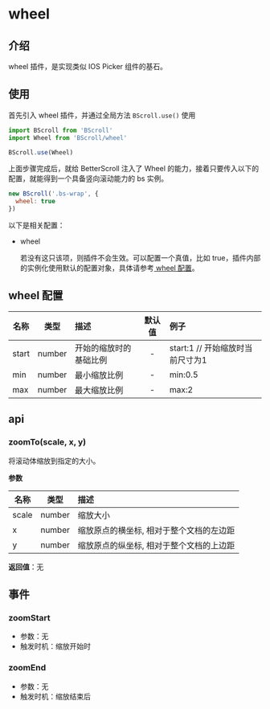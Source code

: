 # wheel

## 介绍

wheel 插件，是实现类似 IOS Picker 组件的基石。

## 使用

首先引入 wheel 插件，并通过全局方法 `BScroll.use()` 使用

```js
import BScroll from 'BScroll'
import Wheel from 'BScroll/wheel'

BScroll.use(Wheel)
```

上面步骤完成后，就给 BetterScroll 注入了 Wheel 的能力，接着只要传入以下的配置，就能得到一个具备竖向滚动能力的 bs 实例。

```js
new BScroll('.bs-wrap', {
  wheel: true
})
```

以下是相关配置：
- wheel

  若没有这只该项，则插件不会生效。可以配置一个真值，比如 true，插件内部的实例化使用默认的配置对象，具体请参考[ wheel 配置](./wheel.html#wheel-配置)。

<demo qrcode-url="zoom/">
  <template slot="code-template">
    <<< @/example/vue/demo/zoom/default.vue?template
  </template>
  <template slot="code-script">
    <<< @/example/vue/demo/zoom/default.vue?script
  </template>
  <template slot="code-style">
    <<< @/example/vue/demo/zoom/default.vue?style
  </template>
  <zoom-default slot="demo"></zoom-default>
</demo>

## wheel 配置
|名称|类型|描述|默认值|例子|
|----------|:-----:|:-----------|:--------:|:-------|
|start|number|开始的缩放时的基础比例|-|start:1 // 开始缩放时当前尺寸为1|
|min|number|最小缩放比例|-|min:0.5|
|max|number|最大缩放比例|-|max:2|

## api

### zoomTo(scale, x, y)

将滚动体缩放到指定的大小。

**参数**

|名称|类型|描述|
|----------|:-----:|:-----------|
|scale|number|缩放大小|
|x|number|缩放原点的横坐标, 相对于整个文档的左边距|
|y|number|缩放原点的纵坐标, 相对于整个文档的上边距|

**返回值**：无

## 事件

### zoomStart
- 参数：无
- 触发时机：缩放开始时

### zoomEnd
- 参数：无
- 触发时机：缩放结束后
